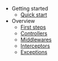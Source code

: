 - Getting started
    - [Quick start](quickstart.md)
- Overview
    - [First steps](first_steps.md)
    - [Controllers](controllers.md)
    - [Middlewares](middleware.md)
    - [Interceptors](interceptor.md)
    - [Exceptions](exceptions.md)

